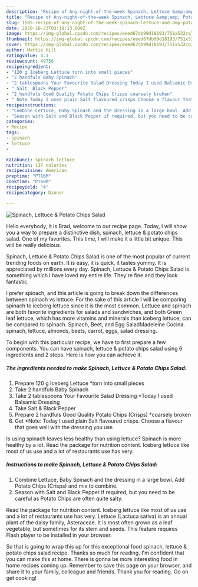 ```yaml
---
description: "Recipe of Any-night-of-the-week Spinach, Lettuce &amp;amp; Potato Chips Salad"
title: "Recipe of Any-night-of-the-week Spinach, Lettuce &amp;amp; Potato Chips Salad"
slug: 1505-recipe-of-any-night-of-the-week-spinach-lettuce-and-amp-potato-chips-salad
date: 2020-10-23T03:18:13.600Z
image: https://img-global.cpcdn.com/recipes/eeed67db99d18193/751x532cq70/spinach-lettuce-potato-chips-salad-recipe-main-photo.jpg
thumbnail: https://img-global.cpcdn.com/recipes/eeed67db99d18193/751x532cq70/spinach-lettuce-potato-chips-salad-recipe-main-photo.jpg
cover: https://img-global.cpcdn.com/recipes/eeed67db99d18193/751x532cq70/spinach-lettuce-potato-chips-salad-recipe-main-photo.jpg
author: Mattie Hill
ratingvalue: 4.3
reviewcount: 49756
recipeingredient:
- "120 g Iceberg Lettuce torn into small pieces"
- "2 handfuls Baby Spinach"
- "2 tablespoons Your Favourite Salad Dressing Today I used Balsamic Dressing"
- " Salt  Black Pepper"
- "2 handfuls Good Quality Potato Chips Crisps coarsely broken"
- " Note Today I used plain Salt flavoured crisps Choose a flavour that goes well with the dressing you use"
recipeinstructions:
- "Combine Lettuce, Baby Spinach and the dressing in a large bowl. Add Potato Chips (Crisps) and mix to combine."
- "Season with Salt and Black Pepper if required, but you need to be careful as Potato Chips are often quite salty."
categories:
- Recipe
tags:
- spinach
- lettuce
- 

katakunci: spinach lettuce  
nutrition: 137 calories
recipecuisine: American
preptime: "PT16M"
cooktime: "PT60M"
recipeyield: "4"
recipecategory: Dinner

---
```



![Spinach, Lettuce &amp; Potato Chips Salad](https://img-global.cpcdn.com/recipes/eeed67db99d18193/751x532cq70/spinach-lettuce-potato-chips-salad-recipe-main-photo.jpg)

Hello everybody, it is Brad, welcome to our recipe page. Today, I will show you a way to prepare a distinctive dish, spinach, lettuce &amp; potato chips salad. One of my favorites. This time, I will make it a little bit unique. This will be really delicious.

Spinach, Lettuce &amp; Potato Chips Salad is one of the most popular of current trending foods on earth. It is easy, it is quick, it tastes yummy. It is appreciated by millions every day. Spinach, Lettuce &amp; Potato Chips Salad is something which I have loved my entire life. They're fine and they look fantastic.

I prefer spinach, and this article is going to break down the differences between spinach vs lettuce. For the sake of this article I will be comparing spinach to iceberg lettuce since it is the most common. Lettuce and spinach are both favorite ingredients for salads and sandwiches, and both Green leaf lettuce, which has more vitamins and minerals than iceberg lettuce, can be compared to spinach. Spinach, Beet, and Egg SaladMadeleine Cocina. spinach, lettuce, almonds, beets, carrot, eggs, salad dressing.


To begin with this particular recipe, we have to first prepare a few components. You can have spinach, lettuce &amp; potato chips salad using 6 ingredients and 2 steps. Here is how you can achieve it.

<!--inarticleads1-->

##### The ingredients needed to make Spinach, Lettuce &amp; Potato Chips Salad:

1. Prepare 120 g Iceberg Lettuce *torn into small pieces
1. Take 2 handfuls Baby Spinach
1. Take 2 tablespoons Your Favourite Salad Dressing *Today I used Balsamic Dressing
1. Take  Salt &amp; Black Pepper
1. Prepare 2 handfuls Good Quality Potato Chips (Crisps) *coarsely broken
1. Get  *Note: Today I used plain Salt flavoured crisps. Choose a flavour that goes well with the dressing you use


Is using spinach leaves less healthy than using lettuce? Spinach is more healthy by a lot. Read the package for nutrition content. Iceberg lettuce like most of us use and a lot of restaurants use has very. 

<!--inarticleads2-->

##### Instructions to make Spinach, Lettuce &amp; Potato Chips Salad:

1. Combine Lettuce, Baby Spinach and the dressing in a large bowl. Add Potato Chips (Crisps) and mix to combine.
1. Season with Salt and Black Pepper if required, but you need to be careful as Potato Chips are often quite salty.


Read the package for nutrition content. Iceberg lettuce like most of us use and a lot of restaurants use has very. Lettuce (Lactuca sativa) is an annual plant of the daisy family, Asteraceae. It is most often grown as a leaf vegetable, but sometimes for its stem and seeds. This feature requires Flash player to be installed in your browser. 

So that is going to wrap this up for this exceptional food spinach, lettuce &amp; potato chips salad recipe. Thanks so much for reading. I'm confident that you can make this at home. There is gonna be more interesting food in home recipes coming up. Remember to save this page on your browser, and share it to your family, colleague and friends. Thank you for reading. Go on get cooking!
